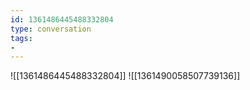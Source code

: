 ```yaml
---
id: 1361486445488332804
type: conversation
tags:
- 
---
```

![[1361486445488332804]]
![[1361490058507739136]]

